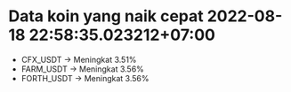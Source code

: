 # Data koin yang naik cepat 2022-08-18 22:58:35.023212+07:00

* CFX_USDT -> Meningkat 3.51%
* FARM_USDT -> Meningkat 3.56%
* FORTH_USDT -> Meningkat 3.56%
